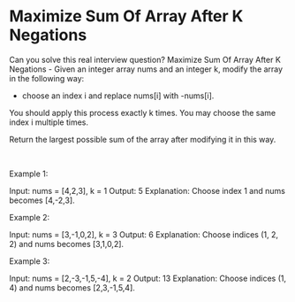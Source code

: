 # Maximize Sum Of Array After K Negations

Can you solve this real interview question? Maximize Sum Of Array After K Negations - Given an integer array nums and an integer k, modify the array in the following way:

 * choose an index i and replace nums[i] with -nums[i].

You should apply this process exactly k times. You may choose the same index i multiple times.

Return the largest possible sum of the array after modifying it in this way.

 

Example 1:


Input: nums = [4,2,3], k = 1
Output: 5
Explanation: Choose index 1 and nums becomes [4,-2,3].


Example 2:


Input: nums = [3,-1,0,2], k = 3
Output: 6
Explanation: Choose indices (1, 2, 2) and nums becomes [3,1,0,2].


Example 3:


Input: nums = [2,-3,-1,5,-4], k = 2
Output: 13
Explanation: Choose indices (1, 4) and nums becomes [2,3,-1,5,4].